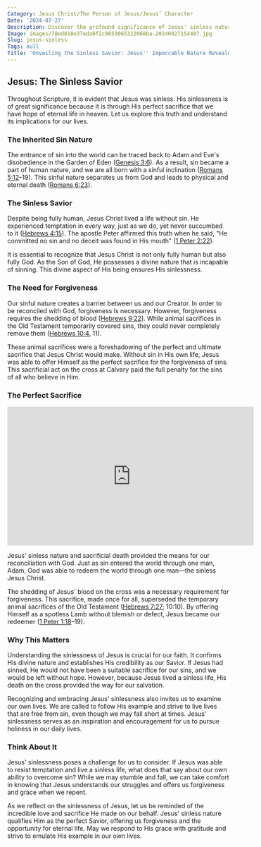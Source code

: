 ```yaml
---
Category: Jesus Christ/The Person of Jesus/Jesus’ Character
Date: '2024-07-27'
Description: Discover the profound significance of Jesus' sinless nature. Uncover the theological implications and historical context surrounding this pivotal aspect of Christian faith.
Image: images/78ed818e37eda6f2c9853065322068ba-20240927154407.jpg
Slug: jesus-sinless
Tags: null
Title: 'Unveiling the Sinless Savior: Jesus'' Impeccable Nature Revealed'
---
```


## Jesus: The Sinless Savior

Throughout Scripture, it is evident that Jesus was sinless. His sinlessness is of great significance because it is through His perfect sacrifice that we have hope of eternal life in heaven. Let us explore this truth and understand its implications for our lives.

### The Inherited Sin Nature

The entrance of sin into the world can be traced back to Adam and Eve's disobedience in the Garden of Eden ([Genesis 3:6](https://www.bibleref.com/Genesis/3/Genesis-3-6.html)). As a result, sin became a part of human nature, and we are all born with a sinful inclination ([Romans 5:12](https://www.bibleref.com/Romans/5/Romans-5-12.html)–19). This sinful nature separates us from God and leads to physical and eternal death ([Romans 6:23](https://www.bibleref.com/Romans/6/Romans-6-23.html)).

### The Sinless Savior

Despite being fully human, Jesus Christ lived a life without sin. He experienced temptation in every way, just as we do, yet never succumbed to it ([Hebrews 4:15](https://www.bibleref.com/Hebrews/4/Hebrews-4-15.html)). The apostle Peter affirmed this truth when he said, "He committed no sin and no deceit was found in His mouth" ([1 Peter 2:22](https://www.bibleref.com/1-Peter/2/1-Peter-2-22.html)).

It is essential to recognize that Jesus Christ is not only fully human but also fully God. As the Son of God, He possesses a divine nature that is incapable of sinning. This divine aspect of His being ensures His sinlessness.

### The Need for Forgiveness

Our sinful nature creates a barrier between us and our Creator. In order to be reconciled with God, forgiveness is necessary. However, forgiveness requires the shedding of blood ([Hebrews 9:22](https://www.bibleref.com/Hebrews/9/Hebrews-9-22.html)). While animal sacrifices in the Old Testament temporarily covered sins, they could never completely remove them ([Hebrews 10:4](https://www.bibleref.com/Hebrews/10/Hebrews-10-4.html), 11).

These animal sacrifices were a foreshadowing of the perfect and ultimate sacrifice that Jesus Christ would make. Without sin in His own life, Jesus was able to offer Himself as the perfect sacrifice for the forgiveness of sins. This sacrificial act on the cross at Calvary paid the full penalty for the sins of all who believe in Him.

### The Perfect Sacrifice


<iframe width="560" height="315" src="https://www.youtube.com/embed/oqUu3-FatsE" frameborder="0" allow="autoplay; encrypted-media" allowfullscreen></iframe>


Jesus' sinless nature and sacrificial death provided the means for our reconciliation with God. Just as sin entered the world through one man, Adam, God was able to redeem the world through one man—the sinless Jesus Christ.

The shedding of Jesus' blood on the cross was a necessary requirement for forgiveness. This sacrifice, made once for all, superseded the temporary animal sacrifices of the Old Testament ([Hebrews 7:27](https://www.bibleref.com/Hebrews/7/Hebrews-7-27.html); 10:10). By offering Himself as a spotless Lamb without blemish or defect, Jesus became our redeemer ([1 Peter 1:18](https://www.bibleref.com/1-Peter/1/1-Peter-1-18.html)–19).

### Why This Matters

Understanding the sinlessness of Jesus is crucial for our faith. It confirms His divine nature and establishes His credibility as our Savior. If Jesus had sinned, He would not have been a suitable sacrifice for our sins, and we would be left without hope. However, because Jesus lived a sinless life, His death on the cross provided the way for our salvation.

Recognizing and embracing Jesus' sinlessness also invites us to examine our own lives. We are called to follow His example and strive to live lives that are free from sin, even though we may fall short at times. Jesus' sinlessness serves as an inspiration and encouragement for us to pursue holiness in our daily lives.

### Think About It

Jesus' sinlessness poses a challenge for us to consider. If Jesus was able to resist temptation and live a sinless life, what does that say about our own ability to overcome sin? While we may stumble and fall, we can take comfort in knowing that Jesus understands our struggles and offers us forgiveness and grace when we repent.

As we reflect on the sinlessness of Jesus, let us be reminded of the incredible love and sacrifice He made on our behalf. Jesus' sinless nature qualifies Him as the perfect Savior, offering us forgiveness and the opportunity for eternal life. May we respond to His grace with gratitude and strive to emulate His example in our own lives.